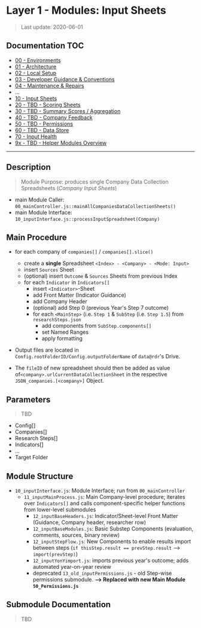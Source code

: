 # Layer 1 - Modules: Input Sheets

> Last update: 2020-06-01

## Documentation TOC

+ [00 - Environments](00-environment.md)
+ [01 - Architecture](01-architecture.md)
+ [02 - Local Setup](02-setup.md)
+ [03 - Developer Guidance & Conventions](03-guidance-conventions.md)
+ [04 - Maintenance & Repairs](04-maintenance.md)
+ ...
+ [10 - Input Sheets](10-input-sheets-main.md)
+ [20 - TBD - Scoring Sheets](20-scoring-sheets-main.md)
+ [30 - TBD - Summary Scores / Aggregation](#)
+ [40 - TBD - Company Feedback](#)
+ [50 - TBD - Permissions](50_permissions-main.md)
+ [60 - TBD - Data Store](60-data-store-main.md)
+ [70 - Input Health](70-input-health.md)
+ [9x - TBD - Helper Modules Overview](90-helper-function.md)

---

## Description

> Module Purpose: produces single Company Data Collection Spreadsheets (*Company Input Sheets*)

+ main Module Caller: `00_mainController.js::mainAllCompaniesDataCollectionSheets()`
+ main Module Interface: `10_inputInterface.js::processInputSpreadsheet(Company)`

## Main Procedure

+ for each company of `companies[]` / `companies[].slice()`
  + create a **single** Spreadsheet `<Index> - <Company> - <Mode: Input>`
  + insert `Sources` Sheet
  + (optional) insert `Outcome` & `Sources` Sheets from previous Index
  + for each `Indicator` in `Indicators[]`
    + insert `<Indicator>`-Sheet
    + add Front Matter (Indicator Guidance)
    + add Company Header
    + (optional) add Step 0 (previous Year's Step 7 outcome)
    + for each `<MainStep>` (i.e. `Step 1` & `SubStep` (i.e. `Step 1.5`) from `researchSteps.json`
      + add components from `SubStep.components[]`
      + set Named Ranges
      + apply formatting

+ Output files are located in `Config.rootFolderID/Config.outputFolderName` of `data@rdr`'s Drive.
+ The `fileID` of new spreadsheet should then be added as value of`<company>.urlCurrentDataCollectionSheet` in the respective `JSON_companies.[<company>]` Object.

## Parameters

> TBD

+ Config[]
+ Companies[]
+ Research Steps[]
+ Indicators[]
+ ...
+ Target Folder 

## Module Structure

+ `10_inputInterface.js`: Module Interface; run from `00_mainController`
  + `11_inputMainProcess.js`: Main Company-level procedure; iterates over `Indicators[]` and calls component-specific helper functions from lower-level submodules
    + `12_inputBaseHeaders.js`: Indicator/Sheet-level Front Matter (Guidance, Company header, researcher row)
    + `12_inputBaseModules.js`: Basic Substep Components (evaluation, comments, sources, binary review)
    + `12_inputStepFlow.js`: New Components to enable results import between steps (`if thisStep.result == prevStep.result` --> `import(prevStep)`)
    + `12_inputYonYimport.js`: imports previous year's outcome; adds automated year-on-year review
    + deprecated `13_old_inputPermissions.js` - old Step-wise permissions submodule. **--> Replaced with new Main Module `50_Permissions.js`**

## Submodule Documentation

> TBD
